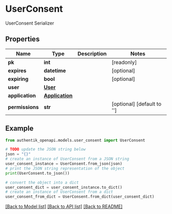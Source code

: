# UserConsent

UserConsent Serializer

## Properties

Name | Type | Description | Notes
------------ | ------------- | ------------- | -------------
**pk** | **int** |  | [readonly] 
**expires** | **datetime** |  | [optional] 
**expiring** | **bool** |  | [optional] 
**user** | [**User**](User.md) |  | 
**application** | [**Application**](Application.md) |  | 
**permissions** | **str** |  | [optional] [default to '']

## Example

```python
from authentik_openapi.models.user_consent import UserConsent

# TODO update the JSON string below
json = "{}"
# create an instance of UserConsent from a JSON string
user_consent_instance = UserConsent.from_json(json)
# print the JSON string representation of the object
print(UserConsent.to_json())

# convert the object into a dict
user_consent_dict = user_consent_instance.to_dict()
# create an instance of UserConsent from a dict
user_consent_from_dict = UserConsent.from_dict(user_consent_dict)
```
[[Back to Model list]](../README.md#documentation-for-models) [[Back to API list]](../README.md#documentation-for-api-endpoints) [[Back to README]](../README.md)


